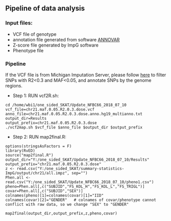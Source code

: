 
## Pipeline of data analysis

### Input files: 
- VCF file of genotype
- annotation file generated from software [ANNOVAR](http://annovar.openbioinformatics.org/en/latest/)
- Z-score file generated by ImpG software
- Phenotype file

### Pipeline 
If the VCF file is from Michigan Imputation Server, please follow [here](https://github.com/WenjianBI/Bioinformatics) to filter SNPs with R2<0.3 and MAF<0.05, and annotate SNPs by the genome regions.

- Step 1: RUN vcf2R.sh:
```
cd /home/wbi1/one_sided_SKAT/Update_NFBC66_2018_07_10
vcf_file=chr21.maf.0.05.R2.0.3.dose.vcf
anno_file=chr21.maf.0.05.R2.0.3.dose.anno.hg19_multianno.txt
output_dir=Results
output_prefix=chr21.maf.0.05.R2.0.3.dose
./vcf2map.sh $vcf_file $anno_file $output_dir $output_prefix
```
- Step 2: RUN map2final.R:
```
options(stringsAsFactors = F)
library(RvED)
source("map2final.R")
output_dir="Y:/one_sided_SKAT/Update_NFBC66_2018_07_10/Results"
output_prefix="chr21.maf.0.05.R2.0.3.dose"
z <- read.csv("Y:/one_sided_SKAT/summary-statistics-ImpG/output/chr21/all.impz", sep="")
Phen.all <- read.csv("Y:/one_sided_SKAT/Update_NFBC66_2018_07_10/pheno1.csv")
pheno=Phen.all[,c("SUBJID","FS_KOL_H","FS_KOL_L","FS_TRIGL")]
covar=Phen.all[,c("SUBJID","SEX")]
colnames(pheno)[1]=colnames(covar)[1]="IID"
colnames(covar)[2]="GENDER"   # colnames of covar/phenotype cannot conflict with raw data, so we change "SEX" to "GENDER"

map2final(output_dir,output_prefix,z,pheno,covar)
```
